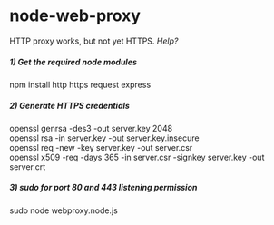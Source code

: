 # node-web-proxy

HTTP proxy works, but not yet HTTPS. <i>Help?</i>

<h5>1) Get the required node modules</h5>
npm install http https request express

<h5>2) Generate HTTPS credentials</h5>
openssl genrsa -des3 -out server.key 2048<br>
openssl rsa -in server.key -out server.key.insecure<br>
openssl req -new -key server.key -out server.csr<br>
openssl x509 -req -days 365 -in server.csr -signkey server.key -out server.crt

<h5>3) sudo for port 80 and 443 listening permission</h5>
sudo node webproxy.node.js
